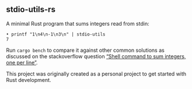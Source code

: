 stdio-utils-rs
--------------

A minimal Rust program that sums integers read from stdin:

	• printf "1\n4\n-1\n3\n" | stdio-utils
	7

Run `cargo bench` to compare it against other common solutions
as discussed on the stackoverflow question
[“Shell command to sum integers, one per line”][stackoverflow].

This project was originally created as a personal project
to get started with Rust development.

[stackoverflow]: https://stackoverflow.com/questions/450799/shell-command-to-sum-integers-one-per-line
